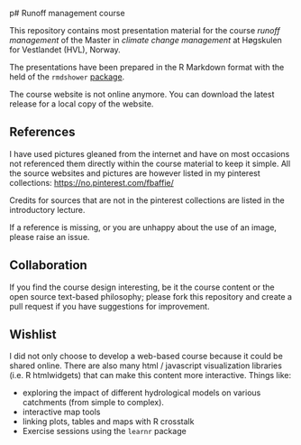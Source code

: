 p# Runoff management course

This repository contains most presentation material for the course *runoff management* of the Master in *climate change management* 
at Høgskulen for Vestlandet (HVL), Norway.

The presentations have been prepared in the R Markdown format with the held of the `rmdshower` [package](https://github.com/MangoTheCat/rmdshower).

The course website is not online anymore. You can download the latest release for a local copy of the website.

## References
I have used pictures gleaned from the internet and have on most occasions not referenced them directly within the course material to keep it simple. All the source websites and pictures are however listed in my pinterest collections:
https://no.pinterest.com/fbaffie/

Credits for sources that are not in the pinterest collections are listed in the introductory lecture.

If a reference is missing, or you are unhappy about the use of an image, please raise an issue.

## Collaboration
If you find the course design interesting, be it the course content or the open source text-based philosophy; please fork this repository and create a pull request if you have suggestions for improvement.

## Wishlist
I did not only choose to develop a web-based course because it could be shared online.
There are also many html / javascript visualization libraries (i.e. R htmlwidgets) that can make this content more interactive.
Things like:
- exploring the impact of different hydrological models on various catchments (from simple to complex).
- interactive map tools
- linking plots, tables and maps with R crosstalk
- Exercise sessions using the `learnr` package

